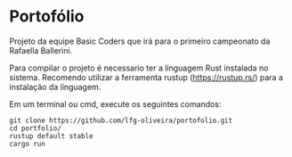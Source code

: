 # Portofólio
Projeto da equipe Basic Coders que irá para o primeiro campeonato da Rafaella Ballerini.

Para compilar o projeto é necessario ter a linguagem Rust instalada no sistema.
Recomendo utilizar a ferramenta rustup (https://rustup.rs/) para a instalação da linguagem.

Em um terminal ou cmd, execute os seguintes comandos:
```
git clone https://github.com/lfg-oliveira/portofolio.git
cd portfolio/
rustup default stable
cargo run
```
